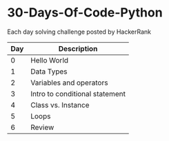 # 30-Days-Of-Code-Python
Each day solving challenge posted by HackerRank

| Day | Description |
| --- | --- |
| 0 | Hello World|
| 1 | Data Types|
| 2 | Variables and operators|
| 3 |Intro to conditional statement|
| 4 |Class vs. Instance|
| 5 |Loops|
| 6 |Review|

